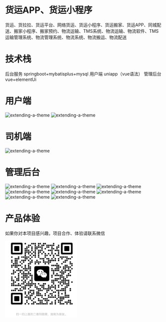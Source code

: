 # 货运APP、货运小程序

货运、货拉拉、货运平台、网络货运、货运小程序、货运搬家、货运APP、同城配送、搬家小程序、搬家预约、物流运输、TMS系统、物流运输、物流软件、TMS运输管理系统、物流管理系统、物流系统、物流搬运、物流配送

# 技术栈

后台服务 springboot+mybatisplus+mysql
用户端 uniapp（vue语法）
管理后台 vue+elementUi

# 用户端


![extending-a-theme](/01.png)
![extending-a-theme](/02.png)

# 司机端

![extending-a-theme](/03.png)


# 管理后台

![extending-a-theme](/04.png)
![extending-a-theme](/05.png)
![extending-a-theme](/06.png)
![extending-a-theme](/07.png)
![extending-a-theme](/08.png)
![extending-a-theme](/09.png)
![extending-a-theme](/10.png)
![extending-a-theme](/11.png)
# 产品体验

如果你对本项目感兴趣，项目合作、体验请联系微信


![extending-a-theme](/wx.png)










